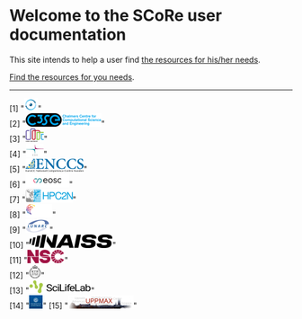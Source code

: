# Welcome to the SCoRe user documentation

This site intends to help a user find
[the resources for his/her needs](resources.md).

[Find the resources for you needs](resources.md).

---

<!-- index_2.md is machine-generated and pasted below this file, index_1.md -->
 [1] "![AIDA Data Hub](logo/aida_logo_24_x_24.png)"                               
 [2] "![C3SE](logo/c3se_logo_134_x_24.png)"                                       
 [3] "![Code Refinery](logo/coderefinery_logo_32_x_24.png)"                       
 [4] "![CSC](logo/csc_logo_31_x_24.png)"                                          
 [5] "![ENCCS](logo/enccs_logo_103_x_24.png)"                                     
 [6] "![EOSC](logo/eosc_logo_77_x_24.png)"                                        
 [7] "![HPC2N](logo/hpc2n_logo_84_x_24.png)"                                      
 [8] "![InfraViz](logo/infraviz_logo_47_x_24.png)"                                
 [9] "![LUNARC](logo/lunarc_logo_42_x_24.png)"                                    
[10] "![NAISS](logo/naiss_logo_inverted_148_x_24.png)"                            
[11] "![NSC](logo/nsc_logo_66_x_24.png)"                                          
[12] "![PDC](logo/pdc_logo_21_x_24.png)"                                          
[13] "![SciLifeLab](logo/sll_logo_110_x_24.png)"                                  
[14] "![University of Gothenburg](logo/university_of_gothenburg_logo_24_x_24.png)"
[15] "![UPPMAX](logo/uppmax_logo_116_x_24.png)"                                   
